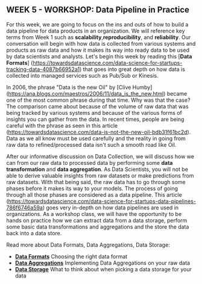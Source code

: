 ## WEEK 5 - WORKSHOP: Data Pipeline in Practice

For this week, we are going to focus on the ins and outs of how to build a data pipeline for data products in an organization. We will reference key terms from Week 1 such as __scalability__,__reproducibility__, and __reliability__. Our conversation will begin with how data is collected from various systems and products as raw data and how it makes its way into ready data to be used by data scientists and analysts. Let's begin this week by reading this [__Data Formats__] (https://towardsdatascience.com/data-science-for-startups-tracking-data-4087b66952a1) that goes into great depth on how data is collected into managed services such as Pub/Sub or Kinesis.

In 2006, the phrase "Data is the new Oil" by [Clive Humby] (https://ana.blogs.com/maestros/2006/11/data_is_the_new.html) became one of the most common phrase during that time. Why was that the case? The comparison came about because of the volume of raw data that was being tracked by various systems and because of the various forms of insights you can gather from the data. In recent times, people are being careful with the phrase as seen in this article (https://towardsdatascience.com/data-is-not-the-new-oil-bdb31f61bc2d). Data as we all know must be used carefully and the reality in going from raw data to refined/processed data isn't such a smooth road like Oil.

After our informative discussion on Data Collection, we will discuss how we can from our raw data to processed data by performing some __data transformation__ and __data aggregation__. As Data Scientists, you will not be able to derive valuable insights from raw datasets or make predictions from raw datasets. With that being said, the raw data has to go through some phases before it makes its way to your models. The process of going through all those phases are considered as a data pipeline. This article (https://towardsdatascience.com/data-science-for-startups-data-pipelines-786f6746a59a) goes very in-depth on how data pipelines are used in organizations. As a workshop class, we will have the opportunity to be hands on practice how we can extract data from a data storage, perform some basic data transformations and aggregations and the store the data back into a data store.

Read more about Data Formats, Data Aggregations, Data Storage:

* [__Data Formats__](http://bigdata.black/infrastructure/storage/choose-data-format/) Choosing the right data format
* [__Data Aggregations__](https://towardsdatascience.com/aggregation-and-grouping-66396f26dd95) Implementing Data Aggregations on your raw data
* [__Data Storage__](https://aws.amazon.com/blogs/startups/picking-the-right-data-store-for-your-workload/) What to think about when picking a data storage for your data
